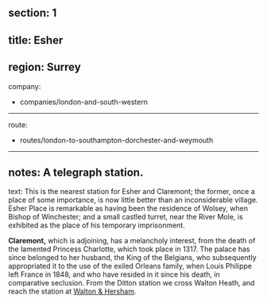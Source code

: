 section: 1
----
title: Esher
----
region: Surrey
----
company:
- companies/london-and-south-western
----
route:
- routes/london-to-southampton-dorchester-and-weymouth
----
notes: A telegraph station.
----
text: This is the nearest station for Esher and Claremont; the former, once a place of some importance, is now little better than an inconsiderable village. Esher Place is remarkable as having been the residence of Wolsey, when Bishop of Winchester; and a small castled turret, near the River Mole, is exhibited as the place of his temporary imprisonment.

**Claremont,** which is adjoining, has a melancholy interest, from the death of the lamented Princess Charlotte, which took place in 1317. The palace has since belonged to her husband, the King of the Belgians, who subsequently appropriated it to the use of the exiled Orleans family, when Louis Philippe left France in 1848, and who have resided in it since his death, in comparative seclusion. From the Ditton station we cross Walton Heath, and reach the station at [Walton & Hersham](/stations/walton-and-hersham).
